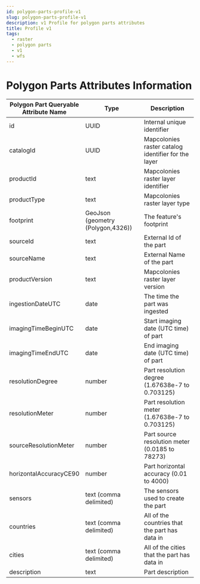 ```yaml
---
id: polygon-parts-profile-v1
slug: polygon-parts-profile-v1
description: v1 Profile for polygon parts attributes
title: Profile v1
tags:
  - raster
  - polygon parts
  - v1
  - wfs
---
```


# Polygon Parts Attributes Information


| **Polygon Part Queryable <br/> Attribute Name** | **Type** | **Description** | 
| ----------- | ----------- | ----------- | 
| id | UUID | Internal unique identifier |
| catalogId | UUID | Mapcolonies raster catalog identifier for the layer |
| productId | text | Mapcolonies raster layer identifier |
| productType | text | Mapcolonies raster layer type |
| footprint | GeoJson (geometry (Polygon,4326)) | The feature's footprint |
| sourceId | text | External Id of the part |
| sourceName | text | External Name of the part |
| productVersion | text | Mapcolonies raster layer version |
| ingestionDateUTC | date | The time the part was ingested |
| imagingTimeBeginUTC | date | Start imaging date (UTC time) of  part |
| imagingTimeEndUTC | date | End imaging date (UTC time) of part |
| resolutionDegree | number | Part resolution degree (1.67638e-7 to 0.703125) |
| resolutionMeter | number | Part resolution meter (1.67638e-7 to 0.703125) |
| sourceResolutionMeter | number | Part source resolution meter (0.0185 to 78273) |
| horizontalAccuracyCE90 | number | Part horizontal accuracy (0.01 to 4000) |
| sensors | text (comma delimited) | The sensors used to create the part |
| countries | text (comma delimited) | All of the countries that the part has data in |
| cities | text  (comma delimited) | All of the cities that the part has data in |
| description | text | Part description |


